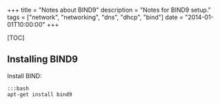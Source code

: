 +++
title = "Notes about BIND9"
description = "Notes for BIND9 setup."
tags = ["network", "networking", "dns", "dhcp", "bind"]
date = "2014-01-01T10:00:00"
+++

[TOC]

## Installing BIND9

Install BIND:

    :::bash
    apt-get install bind9


